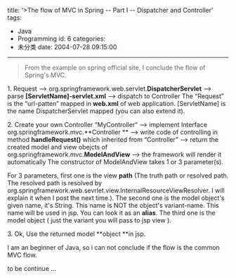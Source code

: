 title: '>The flow of MVC in Spring -- Part I -- Dispatcher and Controller'
tags:
  - Java
  - Programming
id: 6
categories:
  - 未分类
date: 2004-07-28 09:15:00
---

>From the example on spring official site, I conclude the flow of Spring's MVC.

1\. Request --&gt; org.springframework.web.servlet.**DispatcherServlet** --&gt; parse **[ServletName]-servlet.xml** --&gt; dispatch to Controller
   The “Request” is the “url-patten” mapped in **web.xml** of web application.
   [ServletName] is the name DispatcherServlet mapped (you can also extend it).

2\.  Create your own Controller “MyController“ --&gt; implement Interface org.springframework.mvc.**Controller ** --&gt; write code of  controlling in method **handleRequest()** which inherited from “Controller” --&gt;  return the created model and view obejcts of org.springframework.mvc.**ModelAndView** --&gt; the framework will render it automatically
   The constructor of ModelAndView takes 1 or 3 parameter(s).

   For 3 parameters, first one is the view **path** (The truth path or resolved path. The resolved path is resolved by org.springframework.web.sevrlet.view.InternalResourceViewResolver. I will explain it when I post the next time.).
   The second one is the model object's given name, it's String. This name is NOT the object's variant-name. This name will be used in jsp. You can look it as an **alias**.
   The third one is the model object ( just the variant you will pass to jsp view ).

3\. Ok, Use the returned model **object **in jsp.

I am an beginner of Java, so i can not conclude if the flow is the common MVC flow.

to be continue ...